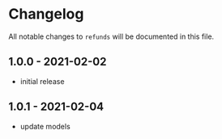 # Changelog

All notable changes to `refunds` will be documented in this file.

## 1.0.0 - 2021-02-02

- initial release

## 1.0.1 - 2021-02-04

- update models
